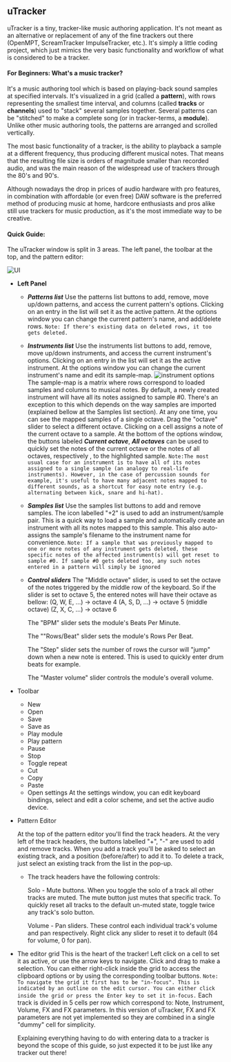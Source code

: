 ## uTracker
uTracker is a tiny, tracker-like music authoring application. It's not meant as an alternative or replacement of any of the fine trackers out there (OpenMPT, ScreamTracker ImpulseTracker, etc.). It's simply a little coding project, which just mimics the very basic functionality and workflow of what is considered to be a tracker.

#### For Beginners: What's a music tracker?

It's a music authoring tool which is based on playing-back sound samples at specified intervals. It's visualized in a grid (called a **pattern**), with rows representing the smallest time interval, and columns (called **tracks** or **channels**) used to "stack" several samples together. Several patterns can be "stitched" to make a complete song (or in tracker-terms, a **module**). Unlike other music authoring tools, the patterns are arranged and scrolled vertically.

The most basic functionality of a tracker, is the ability to playback a sample at a different frequency, thus producing different musical notes. That means that the resulting file size is orders of magnitude smaller than recorded audio, and was the main reason of the widespread use of trackers through the 80's and 90's.

Although nowadays the drop in prices of audio hardware with pro features, in combination with affordable (or even free) DAW software is the preferred method of producing music at home, hardcore enthusiasts and pros alike still use trackers for music production, as it's the most immediate way to be creative.

#### Quick Guide:
The uTracker window is split in 3 areas. The left panel, the toolbar at the top, and the pattern editor:

![UI](https://dl.dropbox.com/s/g66mh4th0cftvos/uiguide.png?dl=0)

 -   **Left Panel**
    
     - ***Patterns list***
Use the patterns list buttons to add, remove, move up/down patterns, and access the current pattern's options. Clicking on an entry in the list will set it as the active pattern. At the options window you can change the current pattern's name, and add/delete rows. 
```Note: If there's existing data on deleted rows, it too gets deleted.```
 
     - ***Instruments list***
Use the instruments list buttons to add, remove, move up/down instruments, and access the current instrument's options. Clicking on an entry in the list will set it as the active instrument. At the options window you can change the current instrument's name and edit its sample-map.
![instrument options](https://dl.dropbox.com/s/hw9whc37kf5n0ng/instrument_options.png?dl=0)
		The sample-map is a matrix where rows correspond to loaded samples and columns to musical notes.
		By default, a newly created instrument will have all its notes assigned to sample #0. There's an exception to this which depends on the way samples are imported (explained bellow at the Samples list section).
		At any one time, you can see the mapped samples of a single octave. Drag the "octave" slider to select a different octave. Clicking on a cell assigns a note of the current octave to a sample.
		At the bottom of the options window, the buttons labeled ***Current octave***, ***All octaves*** can be used to quickly set the notes of the current octave or the notes of all octaves, respectively , to the highlighted sample.
		```Note:The most usual case for an instrument is to have all of its notes assigned to a single sample (an analogy to real-life instruments). However, in the case of percussion sounds for example, it's useful to have many adjacent notes mapped to different sounds, as a shortcut for easy note entry (e.g. alternating between kick, snare and hi-hat). ```

     - ***Samples list***
Use the samples list buttons to add and remove samples. The icon labelled "+2" is used to add an instrument/sample pair.
This is a quick way to load a sample and automatically create an instrument with all its notes mapped to this sample. This also auto-assigns the sample's filename to the instrument name for convenience.
```Note: If a sample that was previously mapped to one or more notes of any instrument gets deleted, these specific notes of the affected instrument(s) will get reset to sample #0. If sample #0 gets deleted too, any such notes entered in a pattern will simply be ignored```

     - ***Control sliders***
The "Middle octave" slider, is used to set the octave of the notes triggered by the middle row of the keyboard.
So if the slider is set to octave 5, the entered notes will have their octave as bellow:
(Q, W, E, ...) -> octave 4
(A, S, D, ...) -> octave  5 (middle octave)
(Z, X, C, ...) -> octave 6

		The "BPM" slider sets the module's Beats Per Minute.

		The ""Rows/Beat" slider sets the module's Rows Per Beat.
		
		The "Step" slider sets the number of rows the cursor will "jump" down when a new note is entered. This is used to quickly enter drum beats for example.

		The "Master volume" slider controls the module's overall volume.
-   Toolbar
    - New
    - Open
    - Save
    - Save as
    - Play module
    - Play pattern
    - Pause
    - Stop
    - Toggle repeat
    - Cut
    - Copy
    - Paste
    - Open settings
	At the settings window, you can edit keyboard bindings, select and edit a color scheme, and set the active audio device.
-   Pattern Editor

	At the top of the pattern editor you'll find the track headers. At the very left of the track headers, the buttons labelled "+", "-" are used to add and remove tracks. When you add a track you'll be asked to select an existing track, and a position (before/after) to add it to.
To delete a track, just select an existing track from the list in the pop-up.

    -	The track headers have the following controls:

		Solo - Mute buttons. When you toggle the solo of a track all other tracks are muted. The mute button just mutes that specific track. To quickly reset all tracks to the default  un-muted state, toggle twice any track's solo button.
	
		Volume - Pan sliders. These control each individual track's volume and pan respectively. Right click any slider to reset it to default (64 for volume, 0 for pan).

- The editor grid
	This is the heart of the tracker! Left click on a cell to set it as active, or use the arrow keys to navigate.
	Click and drag to make a selection. You can either right-click inside the grid to access the clipboard options or by using the corresponding toolbar buttons.
	```Note: To navigate the grid it first has to be "in-focus". This is indicated by an outline on the edit cursor. You can either click inside the grid or press the Enter key to set it in-focus.```
	Each track is divided in 5 cells per row which correspond to: Note, Instrument, Volume, FX and FX parameters. In this version of uTracker, FX and FX parameters are not yet implemented so they are combined in a single "dummy" cell for simplicity.
	
	Explaining everything having to do with entering data to a tracker is beyond the scope of this guide, so just expected it to be just like any tracker out there!

